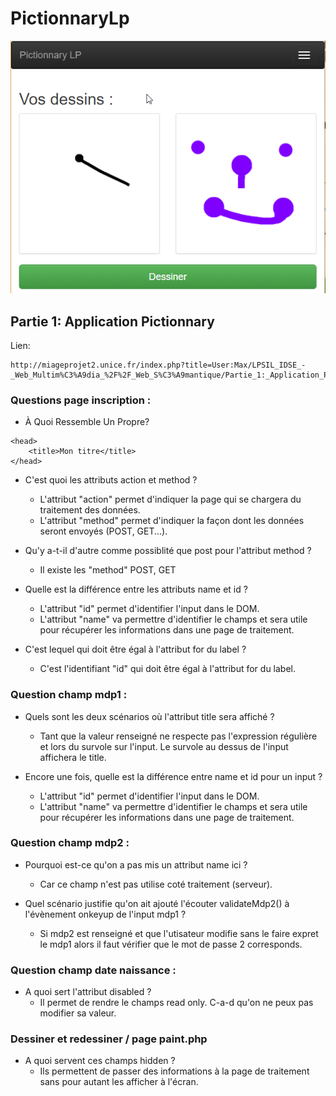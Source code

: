 # PictionnaryLp

![SCREENSHOT](https://raw.githubusercontent.com/MohaElkar/PictionnaryLp/master/screenshot/screen.png)

## Partie 1: Application Pictionnary

Lien: 
```
http://miageprojet2.unice.fr/index.php?title=User:Max/LPSIL_IDSE_-_Web_Multim%C3%A9dia_%2F%2F_Web_S%C3%A9mantique/Partie_1:_Application_Pictionnary&highlight=pictionnary
```

### Questions page inscription :

* À Quoi Ressemble Un <Head> Propre?
```
<head>
	<title>Mon titre</title>
</head>	
```

* C'est quoi les attributs action et method ?
	* L'attribut "action" permet d'indiquer la page qui se chargera du traitement des données.
	* L'attribut "method" permet d'indiquer la façon dont les données seront envoyés (POST, GET...). 

* Qu'y a-t-il d'autre comme possiblité que post pour l'attribut method ?
	* Il existe les "method" POST, GET 

* Quelle est la différence entre les attributs name et id ? 
    * L'attribut "id" permet d'identifier l'input dans le DOM.
    * L'attribut "name" va permettre d'identifier le champs et sera utile pour récupérer les informations dans une page de traitement.
 
* C'est lequel qui doit être égal à l'attribut for du label ? 
	* C'est l'identifiant "id" qui doit être égal à l'attribut for du label.


### Question champ mdp1 :

* Quels sont les deux scénarios où l'attribut title sera affiché ?   
    * Tant que la valeur renseigné ne respecte pas l'expression régulière et lors du survole sur l'input. 
    Le survole au dessus de l'input affichera le title.

* Encore une fois, quelle est la différence entre name et id pour un input ?  
    * L'attribut "id" permet d'identifier l'input dans le DOM.
    * L'attribut "name" va permettre d'identifier le champs et sera utile pour récupérer les informations dans une page de traitement.

### Question champ mdp2 :

* Pourquoi est-ce qu'on a pas mis un attribut name ici ?
	* Car ce champ n'est pas utilise coté traitement (serveur).

* Quel scénario justifie qu'on ait ajouté l'écouter validateMdp2() à l'évènement onkeyup de l'input mdp1 ?
	* Si mdp2 est renseigné et que l'utisateur modifie sans le faire expret le mdp1 alors il faut vérifier que le mot de passe 2 corresponds. 

### Question champ date naissance :

* A quoi sert l'attribut disabled ?
	* Il permet de rendre le champs read only. C-a-d qu'on ne peux pas modifier sa valeur.

### Dessiner et redessiner / page paint.php
* A quoi servent ces champs hidden ? 
	* Ils permettent de passer des informations à la page de traitement sans pour autant les afficher à l'écran. 
